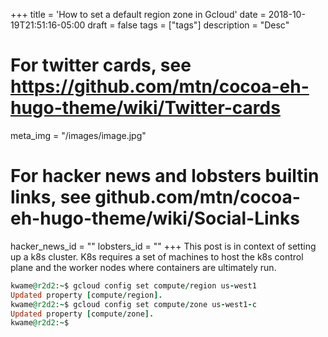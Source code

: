 +++
title = 'How to set a default region zone in Gcloud'
date = 2018-10-19T21:51:16-05:00
draft = false
tags = ["tags"]
description = "Desc"

# For twitter cards, see https://github.com/mtn/cocoa-eh-hugo-theme/wiki/Twitter-cards
meta_img = "/images/image.jpg"

# For hacker news and lobsters builtin links, see github.com/mtn/cocoa-eh-hugo-theme/wiki/Social-Links
hacker_news_id = ""
lobsters_id = ""
+++
This post is in context of setting up a k8s cluster. 
K8s requires a set of machines to host the k8s control plane and the worker nodes where containers are ultimately run.

```ruby
kwame@r2d2:~$ gcloud config set compute/region us-west1
Updated property [compute/region].
kwame@r2d2:~$ gcloud config set compute/zone us-west1-c
Updated property [compute/zone].
kwame@r2d2:~$ 

```
